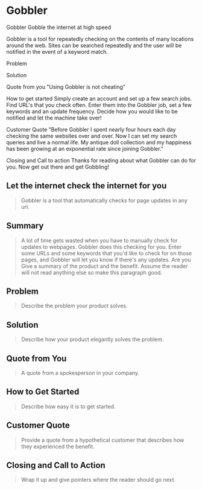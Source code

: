 # Gobbler #

<!-- 
> This material was originally posted [here](http://www.quora.com/What-is-Amazons-approach-to-product-development-and-product-management). It is reproduced here for posterities sake.

There is an approach called "working backwards" that is widely used at Amazon. They work backwards from the customer, rather than starting with an idea for a product and trying to bolt customers onto it. While working backwards can be applied to any specific product decision, using this approach is especially important when developing new products or features.

For new initiatives a product manager typically starts by writing an internal press release announcing the finished product. The target audience for the press release is the new/updated product's customers, which can be retail customers or internal users of a tool or technology. Internal press releases are centered around the customer problem, how current solutions (internal or external) fail, and how the new product will blow away existing solutions.

If the benefits listed don't sound very interesting or exciting to customers, then perhaps they're not (and shouldn't be built). Instead, the product manager should keep iterating on the press release until they've come up with benefits that actually sound like benefits. Iterating on a press release is a lot less expensive than iterating on the product itself (and quicker!).

If the press release is more than a page and a half, it is probably too long. Keep it simple. 3-4 sentences for most paragraphs. Cut out the fat. Don't make it into a spec. You can accompany the press release with a FAQ that answers all of the other business or execution questions so the press release can stay focused on what the customer gets. My rule of thumb is that if the press release is hard to write, then the product is probably going to suck. Keep working at it until the outline for each paragraph flows. 

Oh, and I also like to write press-releases in what I call "Oprah-speak" for mainstream consumer products. Imagine you're sitting on Oprah's couch and have just explained the product to her, and then you listen as she explains it to her audience. That's "Oprah-speak", not "Geek-speak".

Once the project moves into development, the press release can be used as a touchstone; a guiding light. The product team can ask themselves, "Are we building what is in the press release?" If they find they're spending time building things that aren't in the press release (overbuilding), they need to ask themselves why. This keeps product development focused on achieving the customer benefits and not building extraneous stuff that takes longer to build, takes resources to maintain, and doesn't provide real customer benefit (at least not enough to warrant inclusion in the press release).
 -->



Gobbler
Gobble the internet at high speed

Gobbler is a tool for repeatedly checking on the contents of many locations around the web.
Sites can be searched repeatedly and the user will be notified in the event of a keyword match.

Problem
  
Solution


Quote from you
  "Using Gobbler is not cheating"

How to get started
  Simply create an account and set up a few search jobs.
  Find URL's that you check often. Enter them into the Gobbler job, set a few keywords and an update frequency. Decide how you would like to be notified and let the machine take over!

Customer Quote
  "Before Gobbler I spent nearly four hours each day checking the same websites over and over. Now I can set my search queries and live a normal life. My antique doll collection and my happiness has been growing at an exponential rate since joining Gobbler."


Closing and Call to action
  Thanks for reading about what Gobbler can do for you. Now get out there and get Gobbling!


## Let the internet check the internet for you ##
  > Gobbler is a tool that automatically checks for page updates in any url.

## Summary ##
  > A lot of time gets wasted when you have to manually check for updates to webpages. Gobbler does this checking for you. Enter some URLs and some keywords that you'd like to check for on those pages, and Gobbler will let you know if there's any updates. Are you
  > Give a summary of the product and the benefit. Assume the reader will not read anything else so make this paragraph good.

## Problem ##
  > Describe the problem your product solves.

## Solution ##
  > Describe how your product elegantly solves the problem.

## Quote from You ##
  > A quote from a spokesperson in your company.

## How to Get Started ##
  > Describe how easy it is to get started.

## Customer Quote ##
  > Provide a quote from a hypothetical customer that describes how they experienced the benefit.

## Closing and Call to Action ##
  > Wrap it up and give pointers where the reader should go next.
